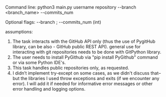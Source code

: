 
Command line:
python3 main.py username repository --branch <branch_name> --commits_num <num>

Optional flags: --branch ; --commits_num  (int)

assumptions:
1)	The task interacts with the GitHub API only (thus the use of PygitHub library, can be also - GitHub public REST API). general use for interacting with git repositories needs to be done with GitPython library.
2)	The user needs to install PyGithub via "pip install PyGithub" command or via some Python IDE's.
3)	This task handles public repositories only, as requested.
4)	I didn’t implement try-except on some cases, as we didn't discuss that– but the libraries I used throw exceptions and exits (if we encounter any error).  I will add it if needed for informative error messages or other error handling and logging options.

